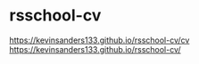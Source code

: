 # rsschool-cv
https://kevinsanders133.github.io/rsschool-cv/cv
https://kevinsanders133.github.io/rsschool-cv/
